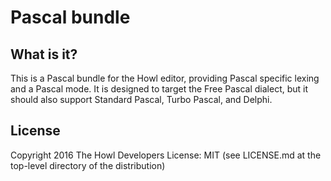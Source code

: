 # Pascal bundle

## What is it?

This is a Pascal bundle for the Howl editor, providing Pascal specific lexing
and a Pascal mode. It is designed to target the Free Pascal dialect, but it should
also support Standard Pascal, Turbo Pascal, and Delphi.

## License

Copyright 2016 The Howl Developers
License: MIT (see LICENSE.md at the top-level directory of the distribution)
